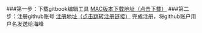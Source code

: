 ###第一步：下载gitbook编辑工具
[MAC版本下载地址（点击下载）](https://legacy.gitbook.com/editor)
###第二步：注册github账号
[注册地址（点击跳转注册链接）](https://github.com/)
完成注册，将github账户用户名发送给海峰

